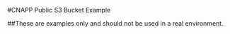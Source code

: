 #CNAPP Public S3 Bucket Example

##These are examples only and should not be used in a real environment. 
